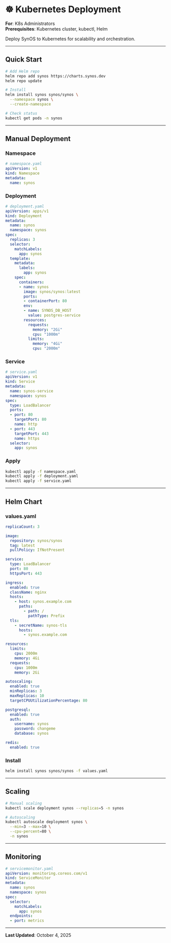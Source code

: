 # ☸️ Kubernetes Deployment

**For**: K8s Administrators  
**Prerequisites**: Kubernetes cluster, kubectl, Helm

Deploy SynOS to Kubernetes for scalability and orchestration.

---

## Quick Start

```bash
# Add Helm repo
helm repo add synos https://charts.synos.dev
helm repo update

# Install
helm install synos synos/synos \
  --namespace synos \
  --create-namespace

# Check status
kubectl get pods -n synos
```

---

## Manual Deployment

### Namespace

```yaml
# namespace.yaml
apiVersion: v1
kind: Namespace
metadata:
  name: synos
```

### Deployment

```yaml
# deployment.yaml
apiVersion: apps/v1
kind: Deployment
metadata:
  name: synos
  namespace: synos
spec:
  replicas: 3
  selector:
    matchLabels:
      app: synos
  template:
    metadata:
      labels:
        app: synos
    spec:
      containers:
      - name: synos
        image: synos/synos:latest
        ports:
        - containerPort: 80
        env:
        - name: SYNOS_DB_HOST
          value: postgres-service
        resources:
          requests:
            memory: "2Gi"
            cpu: "1000m"
          limits:
            memory: "4Gi"
            cpu: "2000m"
```

### Service

```yaml
# service.yaml
apiVersion: v1
kind: Service
metadata:
  name: synos-service
  namespace: synos
spec:
  type: LoadBalancer
  ports:
  - port: 80
    targetPort: 80
    name: http
  - port: 443
    targetPort: 443
    name: https
  selector:
    app: synos
```

### Apply

```bash
kubectl apply -f namespace.yaml
kubectl apply -f deployment.yaml
kubectl apply -f service.yaml
```

---

## Helm Chart

### values.yaml

```yaml
replicaCount: 3

image:
  repository: synos/synos
  tag: latest
  pullPolicy: IfNotPresent

service:
  type: LoadBalancer
  port: 80
  httpsPort: 443

ingress:
  enabled: true
  className: nginx
  hosts:
    - host: synos.example.com
      paths:
        - path: /
          pathType: Prefix
  tls:
    - secretName: synos-tls
      hosts:
        - synos.example.com

resources:
  limits:
    cpu: 2000m
    memory: 4Gi
  requests:
    cpu: 1000m
    memory: 2Gi

autoscaling:
  enabled: true
  minReplicas: 3
  maxReplicas: 10
  targetCPUUtilizationPercentage: 80

postgresql:
  enabled: true
  auth:
    username: synos
    password: changeme
    database: synos

redis:
  enabled: true
```

### Install

```bash
helm install synos synos/synos -f values.yaml
```

---

## Scaling

```bash
# Manual scaling
kubectl scale deployment synos --replicas=5 -n synos

# Autoscaling
kubectl autoscale deployment synos \
  --min=3 --max=10 \
  --cpu-percent=80 \
  -n synos
```

---

## Monitoring

```yaml
# servicemonitor.yaml
apiVersion: monitoring.coreos.com/v1
kind: ServiceMonitor
metadata:
  name: synos
  namespace: synos
spec:
  selector:
    matchLabels:
      app: synos
  endpoints:
  - port: metrics
```

---

**Last Updated**: October 4, 2025
